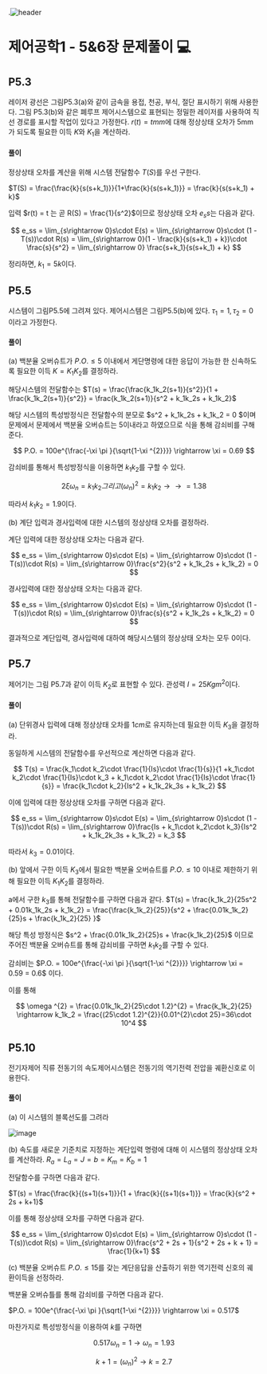 .![header](https://capsule-render.vercel.app/api?type=wave&color=auto&height=300&section=header&text=Control-Systems-Engineering&fontSize=30)




#  제어공학1 - 5&6장 문제풀이 :computer: 



## P5.3
레이저 광선은 그림P5.3(a)와 같이 금속을 용접, 천공, 부식, 절단 표시하기 위해 사용한다. 그림 P5.3(b)와 같은 폐루프 제어시스템으로 표현되는 정밀한 레이저를 사용하여 직선 경로를 표시할 작업이 있다고 가정한다. $r(t) = t mm$에 대해 정상상태 오차가 5mm가 되도록 필요한 이득 $K$와 $K_1$을 계산하라.

#### 풀이
정상상태 오차를 계산을 위해 시스템 전달함수 $T(S)$를 우선 구한다.

$T(S) = \frac{\frac{k}{s(s+k_1)}}{1+\frac{k}{s(s+k_1)}} = \frac{k}{s(s+k_1) + k}$

입력 $r(t) = t 는 곧 R(S) = \frac{1}{s^2}$이므로 정상상태 오차 $e_ss$는 다음과 같다.

$$
e_ss = \lim_{s\rightarrow 0}s\cdot E(s) = \lim_{s\rightarrow 0}s\cdot (1 - T(s))\cdot R(s) = \lim_{s\rightarrow 0}(1 - \frac{k}{s(s+k_1) + k})\cdot \frac{s}{s^2} = \lim_{s\rightarrow 0} \frac{s+k_1}{s(s+k_1) + k} 
$$

정리하면, $k_1 = 5k$이다.



## P5.5
시스템이 그림P5.5에 그려져 있다. 제어시스템은 그림P5.5(b)에 있다. $\tau_1 = 1, \tau_2 = 0$이라고 가정한다.

#### 풀이
(a) 백분율 오버슈트가 $P.O. \leq 5%$ 이내에서 게단명령에 대한 응답이 가능한 한 신속하도록 필요한 이득 $K = K_1K_2$를 결정하라.

해당시스템의 전달함수는 $T(s) = \frac{\frac{k_1k_2(s+1)}{s^2}}{1 + \frac{k_1k_2(s+1)}{s^2}} = \frac{k_1k_2(s+1)}{s^2 + k_1k_2s + k_1k_2}$

해당 시스템의 특성방정식은 전달함수의 분모로 $s^2 + k_1k_2s + k_1k_2 = 0 $이며 문제에서 문제에서 백분율 오버슈트는 $5%$이내라고 하였으므로 식을 통해 감쇠비를 구해준다.

$$
P.O. = 100e^{\frac{-\xi \pi }{\sqrt{1-\xi ^{2}}}} \rightarrow  \xi = 0.69
$$

감쇠비를 통해서 특성방정식을 이용하면 $k_1k_2$를 구할 수 있다. 


$$
2\xi\omega_n = k_1k_2 그리고 (\omega_n)^2 = k_1k_2 \rightarrow \rightarrow = 1.38
$$

따라서 $k_1k_2 = 1.9$이다.


(b) 계단 입력과 경사입력에 대한 시스템의 정상상태 오차를 결정하라.

계단 입력에 대한 정상상태 오차는 다음과 같다.

$$
e_ss = \lim_{s\rightarrow 0}s\cdot E(s) = \lim_{s\rightarrow 0}s\cdot (1 - T(s))\cdot R(s) = \lim_{s\rightarrow 0}\frac{s^2}{s^2 + k_1k_2s + k_1k_2} = 0
$$

경사입력에 대한 정상상태 오차는 다음과 같다.

$$
e_ss = \lim_{s\rightarrow 0}s\cdot E(s) = \lim_{s\rightarrow 0}s\cdot (1 - T(s))\cdot R(s) = \lim_{s\rightarrow 0}\frac{s}{s^2 + k_1k_2s + k_1k_2} = 0
$$

결과적으로 계단입력, 경사입력에 대하여 해당시스템의 정상상태 오차는 모두 0이다.

## P5.7
제어기는 그림 P5.7과 같이 이득 $K_2$로 표현할 수 있다. 관성력 $I = 25Kgm^2$이다.
#### 풀이

(a) 단위경사 입력에 대해 정상상태 오차를 $1cm$로 유지하는데 필요한 이득 $K_3$을 결정하라.

동일하게 시스템의 전달함수를 우선적으로 계산하면 다음과 같다.

$$
T(s) = \frac{k_1\cdot k_2\cdot \frac{1}{Is}\cdot \frac{1}{s}}{1 +k_1\cdot k_2\cdot \frac{1}{Is}\cdot k_3 + k_1\cdot k_2\cdot \frac{1}{Is}\cdot \frac{1}{s}} = \frac{k_1\cdot k_2}{Is^2 + k_1k_2k_3s + k_1k_2}
$$

이에 입력에 대한 정상상태 오차를 구하면 다음과 같다.

$$
e_ss = \lim_{s\rightarrow 0}s\cdot E(s) = \lim_{s\rightarrow 0}s\cdot (1 - T(s))\cdot R(s) = \lim_{s\rightarrow 0}\frac{Is + k_1\cdot k_2\cdot k_3}{Is^2 + k_1k_2k_3s + k_1k_2} = k_3
$$

따라서 $k_3 = 0.01$이다.


(b) 앞에서 구한 이득 $K_3$에서 필요한 백분율 오버슈트를  $P.O. \leq 10%$ 이내로 제한하기 위해 필요한 이득 $K_1K_2$를 결정하라.

a에서 구한 $k_3$를 통해 전달함수를 구하면 다음과 같다. $T(s) = \frac{k_1k_2}{25s^2 + 0.01k_1k_2s + k_1k_2} = \frac{\frac{k_1k_2}{25}}{s^2 + \frac{0.01k_1k_2}{25}s + \frac{k_1k_2}{25} }$

해당 특성 방정식은 $s^2 + \frac{0.01k_1k_2}{25}s + \frac{k_1k_2}{25}$ 이므로 주어진 백분율 오버슈트를 통해 감쇠비를 구하면 $k_1k_2$를 구할 수 있다.

감쇠비는 $P.O. = 100e^{\frac{-\xi \pi }{\sqrt{1-\xi ^{2}}}} \rightarrow  \xi = 0.59 = 0.6$ 이다.

이를 통해 

$$
\omega ^{2} = \frac{0.01k_1k_2}{25\cdot 1.2}^{2} = \frac{k_1k_2}{25} \rightarrow k_1k_2 = \frac{(25\cdot 1.2)^{2}}{0.01^{2}\cdot 25}=36\cdot 10^4
$$

## P5.10
전기자제어 직류 전동기의 속도제어시스템은 전동기의 역기전력 전압을 궤환신호로 이용한다.

#### 풀이
(a) 이 시스템의 블록선도를 그려라

![image](https://github.com/homind/control-systems-engineering/assets/101074052/1afe1c5c-773e-411b-a367-aa1b558d81b2)



(b) 속도를 새로운 기준치로 지정하는 계단입력 명령에 대해 이 시스템의 정상상태 오차를 계산하라.
$R_a = L_a =  J = b = K_m = K_b = 1$

전달함수를 구하면 다음과 같다.

$T(s) = \frac{\frac{k}{(s+1)(s+1)}}{1 + \frac{k}{(s+1)(s+1)}} = \frac{k}{s^2 + 2s + k+1}$

이를 통해 정상상태 오차를 구하면 다음과 같다.

$$
e_ss = \lim_{s\rightarrow 0}s\cdot E(s) = \lim_{s\rightarrow 0}s\cdot (1 - T(s))\cdot R(s) = \lim_{s\rightarrow 0}\frac{s^2 + 2s + 1}{s^2 + 2s + k + 1} = \frac{1}{k+1} 
$$




(c) 백분율 오버슈트  $P.O. \leq 15%$를 갖는 계단응답을 산출하기 위한 역기전력 신호의 궤환이득을 선정하라. 

백분율 오버슈틀를 통해 감쇠비를 구하면 다음과 같다.

$P.O. = 100e^{\frac{-\xi \pi }{\sqrt{1-\xi ^{2}}}} \rightarrow  \xi = 0.517$

마찬가지로 특성방정식을 이용하여 $k$를 구하면 

$$
0.517\omega_n = 1 \rightarrow \omega_n = 1.93 
$$


$$
k + 1 = (\omega_n)^{2} \rightarrow k=2.7
$$



